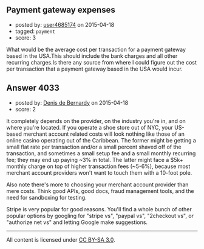 ## Payment gateway expenses

- posted by: [user4685174](https://stackexchange.com/users/5959610/user4685174) on 2015-04-18
- tagged: `payment`
- score: 3

What would be the average cost per transaction for a payment gateway based in the USA.This should include the bank charges and all other recurring charges.Is there any source from where I could figure out the cost per transaction that a payment gateway based in the USA would incur.


## Answer 4033

- posted by: [Denis de Bernardy](https://stackexchange.com/users/182468/denis-de-bernardy) on 2015-04-18
- score: 2

It completely depends on the provider, on the industry you're in, and on where you're located. If you operate a shoe store out of NYC, your US-based merchant account related costs will look nothing like those of an online casino operating out of the Caribbean. The former might be getting a small flat rate per transaction and/or a small percent shaved off of the transaction, and sometimes a small setup fee and a small monthly recurring fee; they may end up paying ~3% in total. The latter might face a $5k+ monthly charge on top of higher transaction fees (~5-6%), because most merchant account providers won't want to touch them with a 10-foot pole.

Also note there's more to choosing your merchant account provider than mere costs. Think good APIs, good docs, fraud management tools, and the need for sandboxing for testing.

Stripe is very popular for good reasons. You'll find a whole bunch of other popular options by googling for "stripe vs", "paypal vs", "2checkout vs", or "authorize net vs" and letting Google make suggestions.



---

All content is licensed under [CC BY-SA 3.0](https://creativecommons.org/licenses/by-sa/3.0/).
